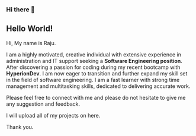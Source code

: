 ### Hi there 👋

## Hello World!
  
Hi, My name is Raju.   

I am a highly motivated, creative individual with extensive experience in administration and IT support seeking a **Software Engineering position**. After discovering a passion for coding during my recent bootcamp with **HyperionDev**. I am now eager to transition and further expand my skill set in the field of software engineering. I am a fast learner with strong time management and multitasking skills, dedicated to delivering accurate work.

Please feel free to connect with me and please do not hesitate to give me any suggestion and feedback.

I will upload all of my projects on here. 

Thank you.


<!--
**Raju-Mali/Raju-Mali** is a ✨ _special_ ✨ repository because its `README.md` (this file) appears on your GitHub profile.

Here are some ideas to get you started:

- 🔭 I’m currently working on ...
- 🌱 I’m currently learning ...
- 👯 I’m looking to collaborate on ...
- 🤔 I’m looking for help with ...
- 💬 Ask me about ...
- 📫 How to reach me: ...
- 😄 Pronouns: ...
- ⚡ Fun fact: ...
-->
